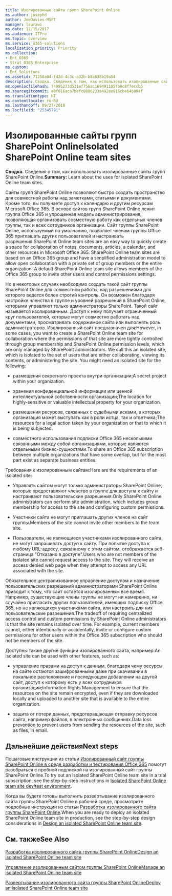 ```yaml
---
title: Изолированные сайты групп SharePoint Online
ms.author: josephd
author: JoeDavies-MSFT
manager: laurawi
ms.date: 12/15/2017
ms.audience: ITPro
ms.topic: overview
ms.service: o365-solutions
localization_priority: Priority
ms.collection:
- Ent_O365
- Strat_O365_Enterprise
ms.custom:
- Ent_Solutions
ms.assetid: 71250a04-fd2d-4c3c-a32b-b8a838b19a54
description: Сводка. Сведения о том, как использовать изолированные сайты групп SharePoint Online.
ms.openlocfilehash: 74995273d531ef756ac169491105fb8c8f7eccb5
ms.sourcegitcommit: e0f016aca7befc8806233a492ee916cbe646094f
ms.translationtype: HT
ms.contentlocale: ru-RU
ms.lasthandoff: 09/27/2018
ms.locfileid: "25345791"
---
```

# <a name="isolated-sharepoint-online-team-sites"></a><span data-ttu-id="dff82-103">Изолированные сайты групп SharePoint Online</span><span class="sxs-lookup"><span data-stu-id="dff82-103">Isolated SharePoint Online team sites</span></span>

 <span data-ttu-id="dff82-104">**Сводка.** Сведения о том, как использовать изолированные сайты групп SharePoint Online.</span><span class="sxs-lookup"><span data-stu-id="dff82-104">**Summary:** Learn about the uses for isolated SharePoint Online team sites.</span></span>
  
<span data-ttu-id="dff82-p101">Сайты групп SharePoint Online позволяют быстро создать пространство для совместной работы над заметками, статьями и документами. Кроме того, вы получаете доступ к календарю и другим ресурсам Microsoft Office 365. В основе сайтов групп SharePoint Online лежит группа Office 365 и упрощенная модель администрирования, позволяющая организовать совместную работу как отдельных членов группы, так и всех сотрудников организации. Сайт группы SharePoint Online, используемый по умолчанию, позволяет членам группы Office 365 приглашать других пользователей и настраивать разрешения.</span><span class="sxs-lookup"><span data-stu-id="dff82-p101">SharePoint Online team sites are an easy way to quickly create a space for collaboration of notes, documents, articles, a calendar, and other resources in Microsoft Office 365. SharePoint Online team sites are based on an Office 365 group and have a simplified administration model to allow open collaboration with a private set of group members or the entire organization. A default SharePoint Online team site allows members of the Office 365 group to invite other users and control permissions settings.</span></span>
  
<span data-ttu-id="dff82-p102">Но в некоторых случаях необходимо создать такой сайт группы SharePoint Online для совместной работы, над разрешениями для которого ведется более строгий контроль. Он возможен благодаря настройке членства в группе и уровней разрешений в SharePoint Online, которыми управляют только администраторы SharePoint. Такой сайт называется изолированным. Доступ к нему получает ограниченный круг пользователей, которые могут совместно работать над документами, просматривать содержимое сайта или выполнять роль администраторов. Изолированный сайт предназначен для:</span><span class="sxs-lookup"><span data-stu-id="dff82-p102">However, in some cases, you want to create a SharePoint Online team site for collaboration where the permissions of that site are more tightly controlled through group membership and SharePoint Online permission levels, which are only managed by SharePoint administrators. We call this an isolated site, which is isolated to the set of users that are either collaborating, viewing its contents, or administering the site. You might need an isolated site for the following:</span></span>
  
- <span data-ttu-id="dff82-111">размещения секретного проекта внутри организации;</span><span class="sxs-lookup"><span data-stu-id="dff82-111">A secret project within your organization.</span></span>
    
- <span data-ttu-id="dff82-112">хранения конфиденциальной информации или ценной интеллектуальной собственности организации;</span><span class="sxs-lookup"><span data-stu-id="dff82-112">The location for highly-sensitive or valuable intellectual property for your organization.</span></span>
    
- <span data-ttu-id="dff82-113">размещения ресурсов, связанных с судебными исками, в которых организация может выступать как в роли истца, так и ответчика;</span><span class="sxs-lookup"><span data-stu-id="dff82-113">The resources for a legal action taken by your organization or that to which it is being subjected.</span></span>
    
- <span data-ttu-id="dff82-114">совместного использования подписки Office 365 несколькими связанными между собой организациями, которые являются отдельными бизнес-сущностями.</span><span class="sxs-lookup"><span data-stu-id="dff82-114">To share an Office 365 subscription between multiple organizations that have some overlap, but for the most part exist as separate business entities.</span></span>
    
<span data-ttu-id="dff82-115">Требования к изолированным сайтам:</span><span class="sxs-lookup"><span data-stu-id="dff82-115">Here are the requirements of an isolated site:</span></span>
  
- <span data-ttu-id="dff82-116">Управлять сайтом могут только администраторы SharePoint Online, которые предоставляют членство в группе для доступа к сайту и настраивают пользовательские разрешения.</span><span class="sxs-lookup"><span data-stu-id="dff82-116">Only SharePoint Online administrators can perform site administration, which includes group membership for access to the site and configuring custom permissions.</span></span>
    
- <span data-ttu-id="dff82-117">Участники сайта не могут приглашать других членов на сайт группы.</span><span class="sxs-lookup"><span data-stu-id="dff82-117">Members of the site cannot invite other members to the team site.</span></span>
    
- <span data-ttu-id="dff82-p103">Пользователи, не являющиеся участниками изолированного сайта, не могут запрашивать доступ к сайту. При попытке доступа к любому URL-адресу, связанному с этим сайтом, отображается веб-страница "Отказано в доступе".</span><span class="sxs-lookup"><span data-stu-id="dff82-p103">Users who are not members of the isolated site cannot request access to the site. They will receive an access denied web page when they attempt to access any URL associated with the site.</span></span>
    
<span data-ttu-id="dff82-p104">Обязательное централизованное управление доступом и назначение пользовательских разрешений администраторами SharePoint Online приводит к тому, что сайт остается изолированным все время. Например, существующие члены группы не могут ни намеренно, ни случайно пригласить других пользователей, имеющих подписку Office 365, но не являющихся участниками сайта, или настроить для них пользовательские разрешения.</span><span class="sxs-lookup"><span data-stu-id="dff82-p104">The tradeoff of requiring centralized access control and custom permissions by SharePoint Online administrators is that the site remains isolated over time. For example, current members cannot, either intentionally or accidentally, invite or configure custom permissions for other users within the Office 365 subscription who should not be members of the site.</span></span>
  
<span data-ttu-id="dff82-122">Доступны также другие функции изолированного сайта, например:</span><span class="sxs-lookup"><span data-stu-id="dff82-122">An isolated site can be used with other features, such as:</span></span>
  
- <span data-ttu-id="dff82-123">управление правами на доступ к данным, благодаря чему ресурсы на сайте остаются зашифрованными даже при скачивании в локальное расположение и последующем добавлении на другой сайт, доступ к которому есть у всех сотрудников организации;</span><span class="sxs-lookup"><span data-stu-id="dff82-123">Information Rights Management to ensure that the resources on the site remain encrypted, even if they are downloaded locally and uploaded to another site that is available to the entire organization.</span></span>
    
- <span data-ttu-id="dff82-124">защита от потери данных, предотвращающая отправку ресурсов сайта, например файлов, в электронных сообщениях.</span><span class="sxs-lookup"><span data-stu-id="dff82-124">Data loss prevention to prevent users from sending the resources of the site, such as files, in email.</span></span>
    
## <a name="next-steps"></a><span data-ttu-id="dff82-125">Дальнейшие действия</span><span class="sxs-lookup"><span data-stu-id="dff82-125">Next steps</span></span>

<span data-ttu-id="dff82-126">Пошаговые инструкции из статьи [Изолированный сайт группы SharePoint Online в среде разработки и тестирования Office 365](isolated-sharepoint-online-team-site-dev-test-environment.md) помогут разобраться с пробной подпиской на изолированный сайт группы SharePoint Online.</span><span class="sxs-lookup"><span data-stu-id="dff82-126">To try out an isolated SharePoint Online team site in a trial subscription, see the step-by-step instructions in [Isolated SharePoint Online team site dev/test environment](isolated-sharepoint-online-team-site-dev-test-environment.md).</span></span>
  
<span data-ttu-id="dff82-127">Когда вы будете готовы выполнить развертывание изолированного сайта группы SharePoint Online в рабочей среде, просмотрите подробные инструкции из статьи [Разработка изолированного сайта группы SharePoint Online](design-an-isolated-sharepoint-online-team-site.md).</span><span class="sxs-lookup"><span data-stu-id="dff82-127">When you are ready to deploy an isolated SharePoint Online team site in production, see the step-by-step design considerations in [Design an isolated SharePoint Online team site](design-an-isolated-sharepoint-online-team-site.md).</span></span>
  
## <a name="see-also"></a><span data-ttu-id="dff82-128">См. также</span><span class="sxs-lookup"><span data-stu-id="dff82-128">See Also</span></span>

[<span data-ttu-id="dff82-129">Разработка изолированного сайта группы SharePoint Online</span><span class="sxs-lookup"><span data-stu-id="dff82-129">Design an isolated SharePoint Online team site</span></span>](design-an-isolated-sharepoint-online-team-site.md)
  
[<span data-ttu-id="dff82-130">Управление изолированным сайтом группы SharePoint Online</span><span class="sxs-lookup"><span data-stu-id="dff82-130">Manage an isolated SharePoint Online team site</span></span>](manage-an-isolated-sharepoint-online-team-site.md)

[<span data-ttu-id="dff82-131">Развертывание изолированного сайта группы SharePoint Online</span><span class="sxs-lookup"><span data-stu-id="dff82-131">Deploy an isolated SharePoint Online team site</span></span>](deploy-an-isolated-sharepoint-online-team-site.md)



